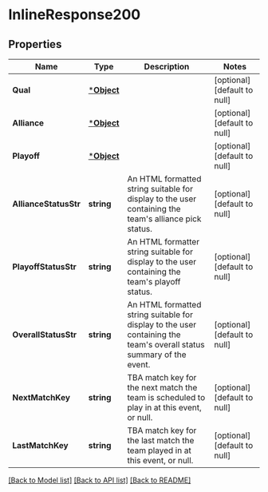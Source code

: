 # InlineResponse200

## Properties
Name | Type | Description | Notes
------------ | ------------- | ------------- | -------------
**Qual** | [***Object**](.md) |  | [optional] [default to null]
**Alliance** | [***Object**](.md) |  | [optional] [default to null]
**Playoff** | [***Object**](.md) |  | [optional] [default to null]
**AllianceStatusStr** | **string** | An HTML formatted string suitable for display to the user containing the team&#x27;s alliance pick status. | [optional] [default to null]
**PlayoffStatusStr** | **string** | An HTML formatter string suitable for display to the user containing the team&#x27;s playoff status. | [optional] [default to null]
**OverallStatusStr** | **string** | An HTML formatted string suitable for display to the user containing the team&#x27;s overall status summary of the event. | [optional] [default to null]
**NextMatchKey** | **string** | TBA match key for the next match the team is scheduled to play in at this event, or null. | [optional] [default to null]
**LastMatchKey** | **string** | TBA match key for the last match the team played in at this event, or null. | [optional] [default to null]

[[Back to Model list]](../README.md#documentation-for-models) [[Back to API list]](../README.md#documentation-for-api-endpoints) [[Back to README]](../README.md)


